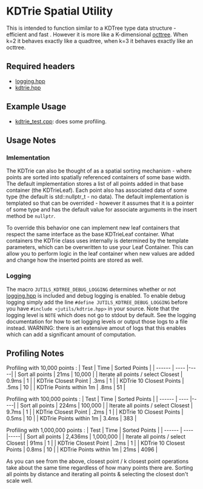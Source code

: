 # KDTrie Spatial Utility
This is intended to function similar to a KDTree type data structure - efficient and fast . However it is more like a K-dimensional [octtree](https://en.wikipedia.org/wiki/Octree). When k=2 it behaves exactly like a quadtree, when k=3 it behaves exactly like an octtree.

## Required headers
- [logging.hpp](../include/jutils/logging.hpp)
- [kdtrie.hpp](../include/jutils/kdtrie.hpp)

## Example Usage
- [kdtrie_test.cpp](../src/kdtrie_test.cpp): does some profiling.

## Usage Notes
### Imlementation
The KDTrie can also be thought of as a spatial sorting mechanism - where points are sorted into spatially referenced containers of some base width. The default implementation stores a list of all points added in that base container (the KDTrieLeaf). Each point also has associated data of some type (the default is std::nullptr_t - no data). The default implementation is templated so that can be overrided - however it assumes that it is a pointer of some type and has the default value for associate arguments in the insert method be `nullptr`.

To override this behavior one can implement new leaf containers that respect the same interface as the base KDTrieLeaf container. What containers the KDTrie class uses internally is determined by the template parameters, which can be overwritten to use your Leaf Container. This can allow you to perform logic in the leaf container when new values are added and change how the inserted points are stored as well.

### Logging
The macro `JUTILS_KDTREE_DEBUG_LOGGING` determines whether or not [logging.hpp](../include/jutils/logging.hpp) is included and debug logging is enabled. To enable debug logging simply add the line `#define JUTILS_KDTREE_DEBUG_LOGGING` before you have `#include <jutils/kdtrie.hpp>` in your source. Note that the logging level is `NOTE` which does not go to stdout by default. See the logging documentation for how to set logging levels or output those logs to a file instead. WARNING: there is an extensive amout of logs that this enables which can add a significant amount of computation.


## Profiling Notes
Profiling with 10,000 points :
| Test | Time | Sorted Points |
| ------ | ---- |-----|
| Sort all points | 21ms | 10,000 |
| Iterate all points / select Closest | 0.9ms | 1 |
| KDTrie Closest Point | .3ms | 1 |
| KDTrie 10 Closest Points | .5ms | 10 |
| KDTrie Points within 1m | .8ms | 51 |

Profiling with 100,000 points :
| Test | Time | Sorted Points |
| ------ | ---- |-----|
| Sort all points | 224ms | 100,000 |
| Iterate all points / select Closest | 9.7ms | 1 |
| KDTrie Closest Point | .2ms | 1 |
| KDTrie 10 Closest Points | 0.5ms | 10 |
| KDTrie Points within 1m | 3.4ms | 383 |

Profiling with 1,000,000 points :
| Test | Time | Sorted Points |
| ------ | ---- |-----|
| Sort all points | 2,436ms | 1,000,000 |
| Iterate all points / select Closest | 91ms | 1 |
| KDTrie Closest Point | .2ms | 1 |
| KDTrie 10 Closest Points | 0.8ms | 10 |
| KDTrie Points within 1m | 21ms | 4096 |

As you can see from the above, closest point / k closest point operations take about the same time regardless of how many points there are. Sorting all points by distance and iterating all points & selecting the closest don't scale well.